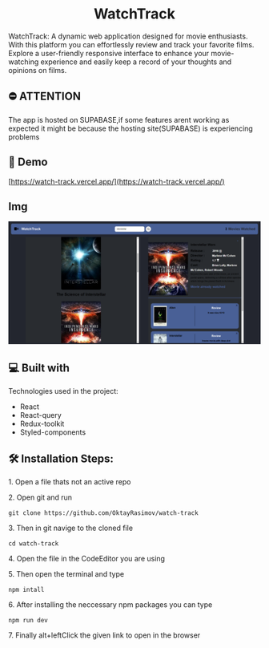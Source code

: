 <h1 align="center" id="title">WatchTrack</h1>

<p id="description">WatchTrack: A dynamic web application designed for movie enthusiasts. With this platform you can effortlessly review and track your favorite films. Explore a user-friendly responsive interface to enhance your movie-watching experience and easily keep a record of your thoughts and opinions on films.</p>

<h2>⛔ ATTENTION</h2>

<p>The app is hosted on SUPABASE,if some features arent working as expected it might be because the hosting site(SUPABASE) is experiencing problems</p>

<h2>🚀 Demo</h2>

[https://watch-track.vercel.app/](https://watch-track.vercel.app/)

## Img

![alt text](https://github.com/OktayRasimov/WatchTrack/blob/main/src/Images/Screen.png?raw=true)

<h2>💻 Built with</h2>

Technologies used in the project:

- React
- React-query
- Redux-toolkit
- Styled-components

<h2>🛠️ Installation Steps:</h2>

<p>1. Open a file thats not an active repo</p>

<p>2. Open git and run</p>

```
git clone https://github.com/OktayRasimov/watch-track
```

<p>3. Then in git navige to the cloned file</p>

```
cd watch-track
```

<p>4. Open the file in the CodeEditor you are using</p>

<p>5. Then open the terminal and type</p>

```
npm intall
```

<p>6. After installing the neccessary npm packages you can type</p>

```
npm run dev
```

<p>7. Finally alt+leftClick the given link to open in the browser</p>
